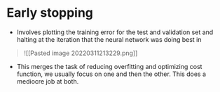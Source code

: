 # Early stopping
- Involves plotting the training error for the test and validation set and halting at the iteration that the neural network was doing best in
>![[Pasted image 20220311213229.png]]
- This merges the task of reducing overfitting and optimizing cost function, we usually focus on one and then the other. This does a mediocre job at both.